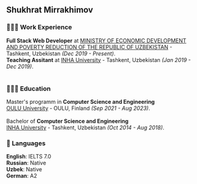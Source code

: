 ## Shukhrat Mirrakhimov<br>

### 👩🏼‍💻 Work Experience<br>
**Full Stack Web Developer** at [MINISTRY OF ECONOMIC DEVELOPMENT AND POVERTY
REDUCTION OF THE REPUBLIC OF UZBEKISTAN](http://mineconomy.uz/en) - Tashkent, Uzbekistan _(Dec 2019 - Present)_.<br>
**Teaching Assitant** at [INHA University](https://inha.uz/) - Tashkent, Uzbekistan _(Jan 2019 - Dec 2019)_.<br>
<br>
### 👩🏼‍🎓 Education
Master's programm in **Computer Science and Engineering**<br>
[OULU University](https://www.oulu.fi/en) - OULU, Finland _(Sep 2021 - Aug 2023)_.<br>
<br>
Bachelor of **Computer Science and Engineering**<br>
[INHA University](https://inha.uz/) - Tashkent, Uzbekistan _(Oct 2014 - Aug 2018)_.<br>

### 💬 Languages<br>
**English**: IELTS 7.0<br>
**Russian**: Native<br>
**Uzbek**: Native<br>
**German**: A2<br>
